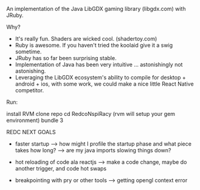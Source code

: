 


An implementation of the Java LibGDX gaming library (libgdx.com) with JRuby.

Why?

* It's really fun. Shaders are wicked cool. (shadertoy.com)
* Ruby is awesome. If you haven't tried the koolaid give it a swig sometime.
* JRuby has so far been surprising stable.
* Implementation of Java has been very intuitive ... astonishingly not astonishing.
* Leveraging the LibGDX ecosystem's ability to compile for desktop + android + ios, with some work, we could make a nice little React Native competitor.


Run:

install RVM
clone repo
cd RedcoNspiRacy
(rvm will setup your gem environment)
bundle
3






REDC NEXT GOALS

- faster startup
--> how might I profile the startup phase and what piece takes how long?
--> are my java imports slowing things down?

- hot reloading of code ala reactjs
--> make a code change, maybe do another trigger, and code hot swaps

- breakpointing with pry or other tools
--> getting opengl context error


